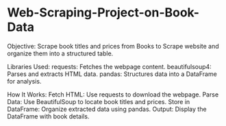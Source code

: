 # Web-Scraping-Project-on-Book-Data
Objective:
Scrape book titles and prices from Books to Scrape website and organize them into a structured table.

Libraries Used:
requests: Fetches the webpage content.
beautifulsoup4: Parses and extracts HTML data.
pandas: Structures data into a DataFrame for analysis.

How It Works:
Fetch HTML: Use requests to download the webpage.
Parse Data: Use BeautifulSoup to locate book titles and prices.
Store in DataFrame: Organize extracted data using pandas.
Output: Display the DataFrame with book details.
